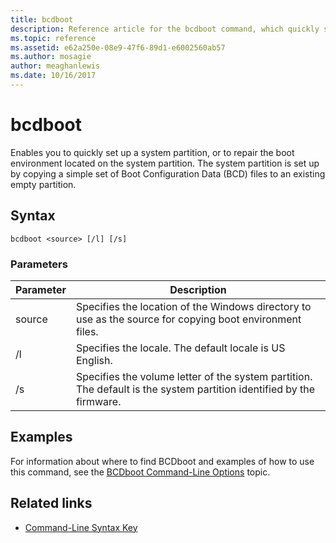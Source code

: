 ```yaml
---
title: bcdboot
description: Reference article for the bcdboot command, which quickly set up a system partition, or repair the boot environment located on the system partition.
ms.topic: reference
ms.assetid: e62a250e-08e9-47f6-89d1-e6002560ab57
ms.author: mosagie
author: meaghanlewis
ms.date: 10/16/2017
---
```


# bcdboot

Enables you to quickly set up a system partition, or to repair the boot environment located on the system partition. The system partition is set up by copying a simple set of Boot Configuration Data (BCD) files to an existing empty partition.

## Syntax

```
bcdboot <source> [/l] [/s]
```

### Parameters

| Parameter | Description |
| --------- | ----------- |
| source | Specifies the location of the Windows directory to use as the source for copying boot environment files. |
| /l | Specifies the locale. The default locale is US English. |
| /s | Specifies the volume letter of the system partition. The default is the system partition identified by the firmware. |

## Examples

For information about where to find BCDboot and examples of how to use this command, see the [BCDboot Command-Line Options](/windows-hardware/manufacture/desktop/bcdboot-command-line-options-techref-di) topic.

## Related links

- [Command-Line Syntax Key](command-line-syntax-key.md)
